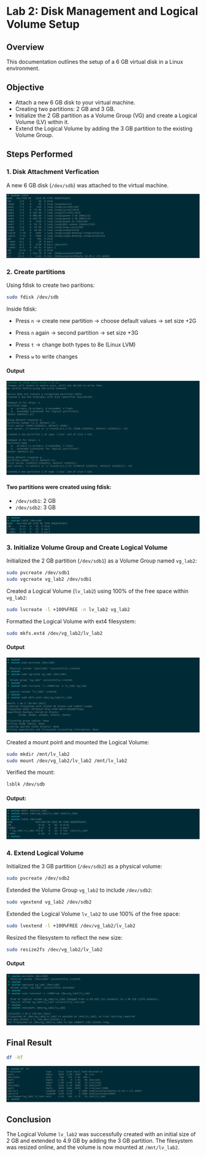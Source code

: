 # Lab 2: Disk Management and Logical Volume Setup

## Overview
This documentation outlines the setup of a 6 GB virtual disk in a Linux environment.

## Objective
- Attach a new 6 GB disk to your virtual machine.
- Creating two partitions: 2 GB and 3 GB.
- Initialize the 2 GB partition as a Volume Group (VG) and create a Logical Volume (LV) within it.
- Extend the Logical Volume by adding the 3 GB partition to the existing Volume Group.

## Steps Performed

### 1. Disk Attachment Verfication
A new 6 GB disk (`/dev/sdb`) was attached to the virtual machine.

![alt text](Images/1_lsblk.png)


### 2. Create partitions
Using fdisk to create two paritions:

``` bash
sudo fdisk /dev/sdb
``` 
Inside fdisk:

- Press `n` → create new partition → choose default values → set size +2G

- Press `n` again → second partition → set size +3G

- Press `t` → change both types to 8e (Linux LVM)

- Press `w` to write changes

#### Output

![alt text](Images/2_fdisk.png)

#### Two partitions were created using fdisk:
- `/dev/sdb1`: 2 GB
- `/dev/sdb2`: 3 GB

![alt text](Images/4_lsblk.png)


### 3. Initialize Volume Group and Create Logical Volume
Initialized the 2 GB partition (`/dev/sdb1`) as a Volume Group named `vg_lab2`:
```bash
sudo pvcreate /dev/sdb1
sudo vgcreate vg_lab2 /dev/sdb1
```

Created a Logical Volume (`lv_lab2`) using 100% of the free space within `vg_lab2`:

```bash
sudo lvcreate -l +100%FREE -n lv_lab2 vg_lab2
```

Formatted the Logical Volume with ext4 filesystem:

```bash
sudo mkfs.ext4 /dev/vg_lab2/lv_lab2
```
#### Output

![alt text](Images/6_vg_lg_mkfs.png)


Created a mount point and mounted the Logical Volume:

```bash
sudo mkdir /mnt/lv_lab2
sudo mount /dev/vg_lab2/lv_lab2 /mnt/lv_lab2
```

Verified the mount:

```bash
lsblk /dev/sdb
```

#### Output:

![alt text](Images/7_mounting.png)




### 4. Extend Logical Volume

Initialized the 3 GB partition (`/dev/sdb2`) as a physical volume:

```bash
sudo pvcreate /dev/sdb2
```

Extended the Volume Group `vg_lab2` to include `/dev/sdb2`:

```bash
sudo vgextend vg_lab2 /dev/sdb2
```
Extended the Logical Volume `lv_lab2` to use 100% of the free space:

```bash
sudo lvextend -l +100%FREE /dev/vg_lab2/lv_lab2
```
Resized the filesystem to reflect the new size:

```bash
sudo resize2fs /dev/vg_lab2/lv_lab2
```
#### Output

![alt text](Images/8_Creating_and_Extending.png) 


## Final Result
  ```bash
  df -hT
  ```

![alt text](Images/9_Final_result.png)

## Conclusion
The Logical Volume `lv_lab2` was successfully created with an initial size of 2 GB and extended to 4.9 GB by adding the 3 GB partition. The filesystem was resized online, and the volume is now mounted at `/mnt/lv_lab2`.
